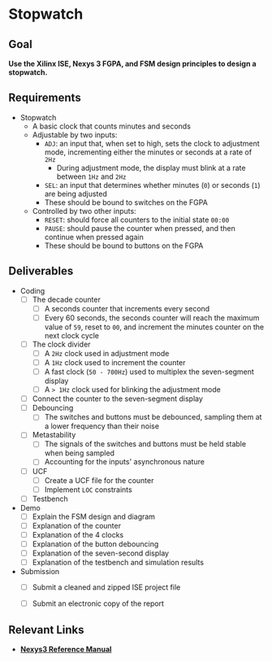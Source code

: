 # Stopwatch

## Goal

**Use the Xilinx ISE, Nexys 3 FGPA, and FSM design principles to design a stopwatch.**

## Requirements

- Stopwatch
  - A basic clock that counts minutes and seconds
  - Adjustable by two inputs:
    - `ADJ`: an input that, when set to high, sets the clock to adjustment mode, incrementing either the minutes or seconds at a rate of `2Hz`
      - During adjustment mode, the display must blink at a rate between `1Hz` and `2Hz`
    - `SEL`: an input that determines whether minutes (`0`) or seconds (`1`) are being adjusted
    - These should be bound to switches on the FGPA
  - Controlled by two other inputs:
    - `RESET`: should force all counters to the initial state `00:00`
    - `PAUSE`: should pause the counter when pressed, and then continue when pressed again
    - These should be bound to buttons on the FGPA

## Deliverables

- Coding
  - [ ] The decade counter
    - [ ] A seconds counter that increments every second
    - [ ] Every 60 seconds, the seconds counter will reach the maximum value of `59`, reset to `00`, and increment the minutes counter on the next clock cycle
  - [ ] The clock divider
    - [ ] A `2Hz` clock used in adjustment mode
    - [ ] A `1Hz` clock used to increment the counter
    - [ ] A fast clock (`50 - 700Hz`) used to multiplex the seven-segment display
    - [ ] A `> 1Hz` clock used for blinking the adjustment mode
  - [ ] Connect the counter to the seven-segment display
  - [ ] Debouncing
    - [ ] The switches and buttons must be debounced, sampling them at a lower frequency than their noise
  - [ ] Metastability
    - [ ] The signals of the switches and buttons must be held stable when being sampled
    - [ ] Accounting for the inputs' asynchronous nature
  - [ ] UCF
    - [ ] Create a UCF file for the counter
    - [ ] Implement `LOC` constraints
  - [ ] Testbench

- Demo
  - [ ] Explain the FSM design and diagram
  - [ ] Explanation of the counter
  - [ ] Explanation of the 4 clocks
  - [ ] Explanation of the button debouncing
  - [ ] Explanation of the seven-second display
  - [ ] Explanation of the testbench and simulation results

- Submission
  - [ ]  Submit a cleaned and zipped ISE project file
  - [ ]  Submit an electronic copy of the report



## Relevant Links

- **[Nexys3 Reference Manual](https://digilent.com/reference/programmable-logic/nexys-3/reference-manual)**

